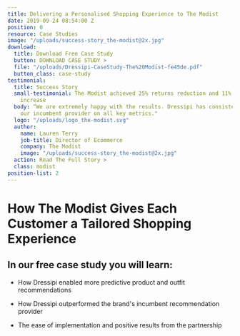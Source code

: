 ```yaml
---
title: Delivering a Personalised Shopping Experience to The Modist
date: 2019-09-24 08:54:00 Z
position: 0
resource: Case Studies
image: "/uploads/success-story_the-modist@2x.jpg"
download:
  title: Download Free Case Study
  button: DOWNLOAD CASE STUDY >
  file: "/uploads/Dressipi-CaseStudy-The%20Modist-fe45de.pdf"
  button_class: case-study
testimonial:
  title: Success Story
  small-testimonial: The Modist achieved 25% returns reduction and 11% conversion
    increase
  body: “We are extremely happy with the results. Dressipi has consistently outperformed
    our incumbent provider on all key metrics."
  logo: "/uploads/logo_the-modist.svg"
  author:
    name: Lauren Terry
    job-title: Director of Ecommerce
    company: The Modist
    image: "/uploads/success-story_the-modist@2x.jpg"
  action: Read The Full Story >
  class: modist
position-list: 2
---
```


# How The Modist Gives Each Customer a Tailored Shopping Experience

## In our free case study you will learn:

- How Dressipi enabled more predictive product and outfit recommendations

- How Dressipi outperformed the brand's incumbent recommendation provider

- The ease of implementation and positive results from the partnership
